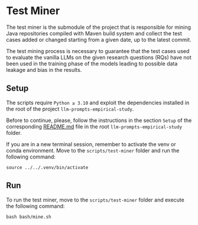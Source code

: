 # Test Miner

The test miner is the submodule of the project that is responsible for mining Java repositories compiled with Maven build system
and collect the test cases added or changed starting from a given date, up to the latest commit.

The test mining process is necessary to guarantee that the test cases used to evaluate the vanilla LLMs on the given research
questions (RQs) have not been used in the training phase of the models leading to possible data leakage and bias in the results.

## Setup

The scripts require `Python ≥ 3.10` and exploit the dependencies installed in the root of the project `llm-prompts-empirical-study`.

Before to continue, please, follow the instructions in the section `Setup` of the corresponding [README.md](../../README.md) file
in the root `llm-prompts-empirical-study` folder.

If you are in a new terminal session, remember to activate the venv or conda environment. Move to the `scripts/test-miner` folder and run the following command:

```shell
source ../../.venv/bin/activate
```

## Run

To run the test miner, move to the `scripts/test-miner` folder and execute the following command:

```shell
bash bash/mine.sh
```
